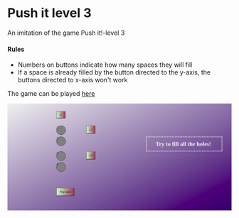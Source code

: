 # Push it level 3
<p>An imitation of the game Push it!-level 3 </p>
<h4>Rules</h4>
<ul>
<li>Numbers on buttons indicate how many spaces they will fill</li>
<li>If a space is already filled by the button directed to the y-axis, the buttons directed to x-axis won't work </li>
</ul>
<p>The game can be played <a href="https://muratcan-yuksel.github.io/Push-it-3/">here </a>  </p>

<img src="./images/pushit.png">

